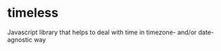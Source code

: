 timeless
========

Javascript library that helps to deal with time in timezone- and/or date- agnostic way
